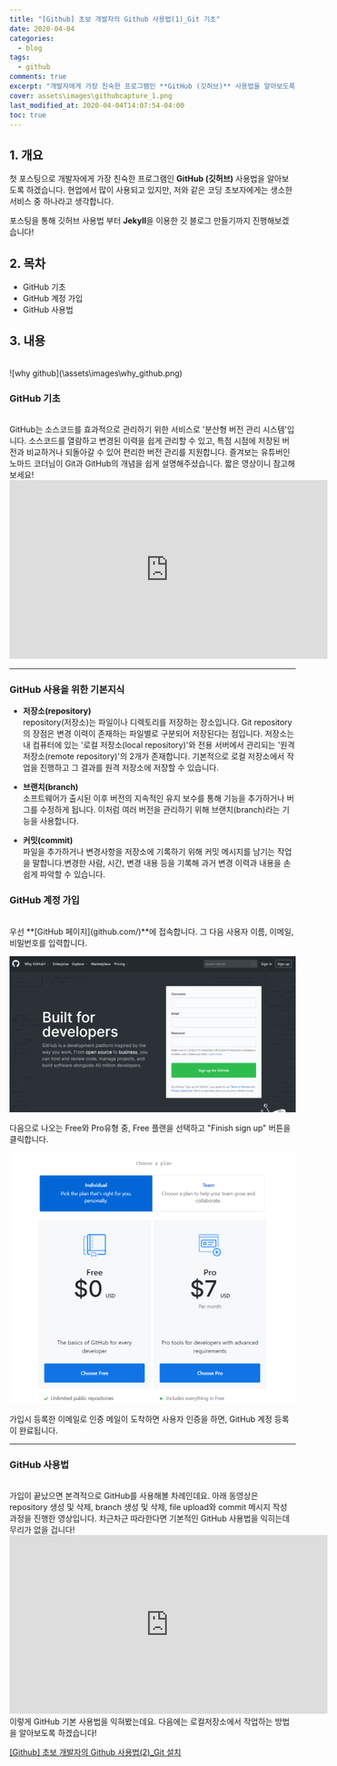 ```yaml
---
title: "[Github] 초보 개발자의 Github 사용법(1)_Git 기초"
date: 2020-04-04
categories:
  - blog
tags:
  - github
comments: true
excerpt: "개발자에게 가장 친숙한 프로그램인 **GitHub (깃허브)** 사용법을 알아보도록 하겠습니다."
cover: assets\images\githubcapture_1.png
last_modified_at: 2020-04-04T14:07:54-04:00
toc: true
---
```


## 1. 개요

첫 포스팅으로 개발자에게 가장 친숙한 프로그램인 **GitHub (깃허브)** 사용법을 알아보도록 하겠습니다.
현업에서 많이 사용되고 있지만, 저와 같은 코딩 초보자에게는 생소한 서비스 중 하나라고 생각합니다.

포스팅을 통해 깃허브 사용법 부터 **Jekyll**을 이용한 깃 블로그 만들기까지 진행해보겠습니다!


## 2. 목차
- GitHub 기초 
- GitHub 계정 가입
- GitHub 사용법

## 3. 내용 
<br/>
![why github](\assets\images\why_github.png)
  

### GitHub 기초 
<br/>
GitHub는 소스코드를 효과적으로 관리하기 위한 서비스로 '분산형 버전 관리 시스템'입니다. 소스코드를 열람하고 변경된 이력을 쉽게 관리할 수 있고, 특점 시점에 저장된 버전과 비교하거나 되돌아갈 수 있어 편리한 버전 관리를 지원합니다. 즐겨보는 유튜버인 노마드 코더님이 Git과 GitHub의 개념을 쉽게 설명해주셨습니다. 짧은 영상이니 참고해보세요!

<iframe width="560" height="315" src="https://www.youtube.com/embed/YFNQwo7iTNc" frameborder="0" allow="accelerometer; autoplay; encrypted-media; gyroscope; picture-in-picture" allowfullscreen></iframe>
<br/>

----

### GitHub 사용을 위한 기본지식

- **저장소(repository)** <br/>
repository(저장소)는 파일이나 디렉토리를 저장하는 장소입니다. Git repository의 장점은 변경 이력이 존재하는 파일별로 구분되어 저장된다는 점입니다. 저장소는 내 컴퓨터에 있는 '로컬 저장소(local repository)'와 전용 서버에서 관리되는 '원격 저장소(remote repository)'의 2개가 존재합니다. 기본적으로 로컬 저장소에서 작업을 진행하고 그 결과를 원격 저장소에 저장할 수 있습니다.

- **브랜치(branch)** <br/>
소프트웨어가 출시된 이후 버전의 지속적인 유지 보수를 통해 기능을 추가하거나 버그를 수정하게 됩니다. 이처럼 여러 버전을 관리하기 위해 브랜치(branch)라는 기능을 사용합니다.

- **커밋(commit)** <br/>
파일을 추가하거나 변경사항을 저장소에 기록하기 위해 커밋 메시지를 남기는 작업을 말합니다.변경한 사람, 시간, 변경 내용 등을 기록해 과거 변경 이력과 내용을 손쉽게 파악할 수 있습니다.

### GitHub 계정 가입
<br/>
우선 **[GitHub 페이지](github.com/)**에 접속합니다. 그 다음 사용자 이름, 이메일, 비밀번호를 입력합니다. 


![깃허브 캡쳐_1](\assets\images\githubcapture_1.PNG)


다음으로 나오는 Free와 Pro유형 중, Free 플랜을 선택하고 "Finish sign up" 버튼을 클릭합니다.  

![깃허브 캡쳐_2](\assets\images\githubcapture_2.PNG)


가입시 등록한 이메일로 인증 메일이 도착하면 사용자 인증을 하면, GitHub 계정 등록이 완료됩니다.


----

### GitHub 사용법
<br/>
가입이 끝났으면 본격적으로 GitHub를 사용해볼 차례인데요. 아래 동영상은 repository 생성 및 삭제, branch 생성 및 삭제, file upload와 commit 메시지 작성 과정을 진행한 영상입니다. 차근차근 따라한다면 기본적인 GitHub 사용법을 익히는데 무리가 없을 겁니다!  
  
<iframe width="560" height="315" src="https://www.youtube.com/embed/9QULoWNixAg" frameborder="0" allow="accelerometer; autoplay; encrypted-media; gyroscope; picture-in-picture" allowfullscreen></iframe>  

<br/>
이렇게 GitHub 기본 사용법을 익혀봤는데요. 다음에는 로컬저장소에서 작업하는 방법을 알아보도록 하겠습니다!

[[Github] 초보 개발자의 Github 사용법(2)_Git 설치](https://hyuntaekhong.github.io/blog/how-to-use-github02/)
